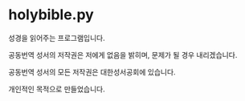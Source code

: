 # holybible.py

성경을 읽어주는 프로그램입니다.

공동번역 성서의 저작권은 저에게 없음을 밝히며, 문제가 될 경우 내리겠습니다.

공동번역 성서의 모든 저작권은 대한성서공회에 있습니다.

개인적인 목적으로 만들었습니다.
